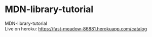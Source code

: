 # MDN-library-tutorial
MDN-library-tutorial <br />
Live on heroku: https://fast-meadow-86881.herokuapp.com/catalog
